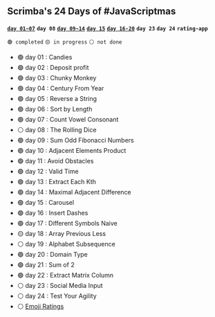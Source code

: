 ## Scrimba's 24 Days of #JavaScriptmas

[**`day 01~07`**](./day01_07.html)
**`day 08`**
[**`day 09~14`**](./day09_14.html)
[**`day 15`**](./day15.html)
[**`day 16-20`**](./day16_22.html)
**`day 23`**
**`day 24`**
**`rating-app`**

`🟢 completed` `🟡 in progress` `⚪ not done`

- 🟢 day 01 : Candies
- 🟢 day 02 : Deposit profit
- 🟢 day 03 : Chunky Monkey
- 🟢 day 04 : Century From Year
- 🟢 day 05 : Reverse a String
- 🟢 day 06 : Sort by Length
- 🟢 day 07 : Count Vowel Consonant
- ⚪ day 08 : The Rolling Dice
- 🟢 day 09 : Sum Odd Fibonacci Numbers
- 🟢 day 10 : Adjacent Elements Product
- 🟢 day 11 : Avoid Obstacles
- 🟢 day 12 : Valid Time
- 🟢 day 13 : Extract Each Kth
- 🟢 day 14 : Maximal Adjacent Difference
- 🟢 day 15 : Carousel
- 🟢 day 16 : Insert Dashes
- 🟢 day 17 : Different Symbols Naive
- 🟡 day 18 : Array Previous Less
- ⚪ day 19 : Alphabet Subsequence
- 🟢 day 20 : Domain Type
- 🟢 day 21 : Sum of 2
- 🟢 day 22 : Extract Matrix Column
- ⚪ day 23 : Social Media Input
- ⚪ day 24 : Test Your Agility
- ⚪ [Emoji Ratings](./rating-app/index.html)
